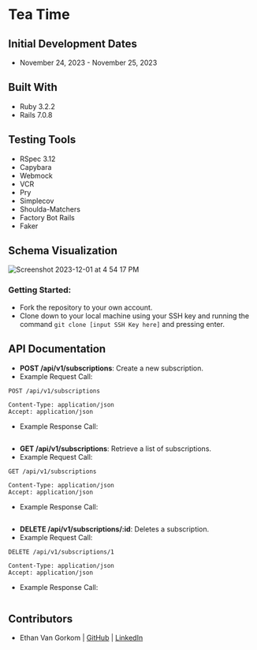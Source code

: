 # Tea Time


## Initial Development Dates
- November 24, 2023 - November 25, 2023

## Built With
- Ruby 3.2.2
- Rails 7.0.8

## Testing Tools
- RSpec 3.12
- Capybara 
- Webmock 
- VCR 
- Pry
- Simplecov
- Shoulda-Matchers
- Factory Bot Rails
- Faker

## Schema Visualization

![Screenshot 2023-12-01 at 4 54 17 PM](https://gist.github.com/assets/132889569/5c28276c-02f1-403b-ba34-978f71f29d66)



### Getting Started:
* Fork the repository to your own account.
* Clone down to your local machine using your SSH key and running the command `git clone [input SSH Key here]` and pressing enter.


## API Documentation 

- **POST /api/v1/subscriptions**: Create a new subscription.
- Example Request Call:
```
POST /api/v1/subscriptions

Content-Type: application/json
Accept: application/json
```
- Example Response Call:
```

```


- **GET /api/v1/subscriptions**: Retrieve a list of subscriptions.
- Example Request Call:
```
GET /api/v1/subscriptions

Content-Type: application/json
Accept: application/json
```
- Example Response Call:
```

```


- **DELETE /api/v1/subscriptions/:id**: Deletes a subscription.
- Example Request Call:
```
DELETE /api/v1/subscriptions/1

Content-Type: application/json
Accept: application/json
```
- Example Response Call:
```

```


## Contributors 
- Ethan Van Gorkom | [GitHub](https://github.com/EVanGorkom) | [LinkedIn](https://www.linkedin.com/in/evangorkom/)
